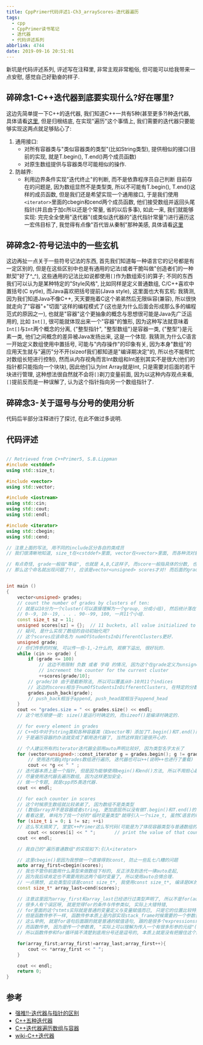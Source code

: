 ```yaml
---
title: CppPrimer代码评述1-Ch3_arrayScores-迭代器遍历
tags:
  - cpp
  - CppPrimer读书笔记
  - 迭代器
  - 代码评述系列
abbrlink: 4744
date: 2019-09-16 20:51:01
---
```

新坑是代码评述系列, 评述写在注释里, 非常主观非常粗俗, 但可能可以给我带来一点安慰, 感觉自己好勤奋的样子.

## 碎碎念1-C++迭代器到底要实现什么?好在哪里?
这边先简单提一下C++的迭代器, 我们知道C++一共有5种(甚至更多?)种迭代器, 具体请看[这里](https://blog.csdn.net/sim_szm/article/details/8980879), 但是归根结底, 在实现"遍历"这个事情上, 我们需要的迭代器只要能够实现这两点就足够贴心了:
1. 通用接口: 
    - 对所有容器类与"类似容器类的类型"(比如String类型), 提供相似的接口(目前的实现, 就是T.begin(), T.end()两个成员函数)
    - 对原生数组提供与容器类尽可能相似的操作.
2. 防越界: 
    - 利用边界条件实现"迭代终止"的判断, 而不是依靠程序员自己判断
目前存在的问题是, 因为数组显然不是类型类, 所以不可能有T.begin(), T.end()这样的成员函数, 但是我们还是希望实现一个通用接口, 于是我们使用`<iterator>`里面的cbegin和cend两个成员函数, 他们接受数组并返回头尾指针(并且由于加c所以还是个常量, 省的以后多事), 如此一来, 我们就能够实现: 完完全全使用"迭代器"(或类似迭代器的"迭代指针常量")进行遍历这一宏伟目标了, 我觉得有点像"百代皆从秦制"那种美感, 具体请看[这里](https://blog.csdn.net/qq_37653144/article/details/78552479)

## 碎碎念2-符号记法中的一些玄机
这边再扯一点关于一些符号记法的东西, 首先我们知道每一种语言它的记号都是有一定区别的, 但是在这些区别中也是有通用的记法(或者干脆叫做"创造者们的一种默契"好了^_^), 这些通用的记法比如说都使用`[]`作为数组索引的算子; 不同的东西我们可以认为是某种特定的"Style风格", 比如同样是定义普通数组, C/C++喜欢中置括号(C sytle), 而Java喜欢把括号提前(Java style), 这里面也大有玄机: 
我猜测, 因为我们知道Java不像C++, 天天要拖着C这个弟弟然后无限纵容(兼容), 所以很快就走向了"容器"+"切面"这样的编程模式了(这也是为什么后面会形成那么多的编程范式的原因之一), 也就是"容器"这个更抽象的概念与思想很可能是Java先广泛运用的, 比如 `Int[]`, 很可能就体现出来一个"容器"的雏形, 因为这种写法就意味着`Int[]`与`Int`两个概念的分离, {"整型指针", "整型数组"}是容器一类, {"整型"}是元素一类, 他们之间概念的差异被Java发扬出来, 这是一个体现.
我猜测,为什么C语言一开始定义数组使用中置括号, 可能与"内存操作"的印象有关, 因为本身"数组"的应用天生就与"遍历"分不开(sizeof我们都知道是"编译期决定"的, 所以也不能帮忙对数组长短进行控制), 然而从内存视角而言Int数组和Int差别其实不是很大(他们的指针都只能指向一个块块), 因此他们认为Int Array就是Int, 只是需要对后面的若干块进行管理, 这种想法很自然就不会将`[]`剃刀变量前面, 因为以这种内存观点来看, `[]`提前反而是一种误解了, 认为这个指针指向另一个数组指针了.

## 碎碎念3-关于逗号与分号的使用分析
代码后半部分注释进行了探讨, 在此不做过多说明.

## 代码评述
```cpp

// Retrieved from C++Primer5, S.B.Lippman
#include <cstddef>
using std::size_t;

#include <vector>
using std::vector;

#include <iostream>
using std::cin;
using std::cout;
using std::endl;

#include <iterator>
using std::cbegin;
using std::cend;

// 注意上面的写法, 用不同的include区分各自的类成员
// 我们很清晰地知道, size_t在<cstddef>里面, vector在<vector>里面, 而各种流对象cin, cout,和流操作子endl在<iostream>里面.

// 有点奇怪, grade一般指"等级", 也就是 A,B,C这样子, 而score一般指具体的分数, 也就是97,87,77这样子
// 那么这个命名就出现问题了!!, 应该是vector<unsigned> scores才对! 而后面的grades应该才是进行++的对象!!


int main ()
{
	vector<unsigned> grades;
	// count the number of grades by clusters of ten:
	// 就是以10分为一个cluster(可以直接理解为一个group, 分成小组), 然后统计落在各个区间(小组)的人数
	// 0--9, 10--19, . . . 90--99, 100, 一共11个小组.
	const size_t sz = 11;
	unsigned scores[sz] = {};  // 11 buckets, all value initialized to 0,
	// 疑问, 是什么实现了数组的自动初始化呢?
	// 这个scores应该命名为 numOfStudentsInDifferentClusters更好.
	unsigned grade;
	// 你们传参的时候, 可以传一些-1,-2什么的, 观察下溢出, 很好玩的.
	while (cin >> grade) {
		if (grade <= 100)
			// 这边不用限制 负数 或者 字母 的情况, 因为这个在grade定义为unsigned的时候已经处理好了
			// increment the counter for the current cluster
			++scores[grade/10];
		// grade/10 由于是截断除法, 所以可以覆盖从0-10共11个indices
		// 这边的scores相当于numOfStudentsInDifferentClusters, 在特定的分数段增加一个人的计数(++)
		grades.push_back(grade);
		// push_back相当于append, push_head就相当于append_head
	}
	cout << "grades.size = " << grades.size() << endl;
	// 这个地方顺便一提: size()是运行时确定的, 而sizeof()是编译时确定的.

	// for every element in grades
	// C++05中对于string类和各种容器类（如vector等）添加了T.begin()和T.end()两个成员函数,
	// 于是遍历容器的办法就变成了都用迭代器了, 当然这样我们是很开心的.

	// 个人建议所有的iterator迭代器全部用auto声明比较好, 因为类型名字太长了
	for (vector<unsigned>::const_iterator g = grades.begin(); g != grades.end(); ++g)
		// 使用迭代器g对grades数组进行遍历, 迭代器也可以++(说明++也进行了重载)
		cout << *g << " " ;
	// 迭代器本质上是一个指针, 但是因为能够使用begin()和end()方法, 所以不用担心越界, 因此更加安全
	// 尽量使用迭代器去遍历数组, 因为这样更加安全.
	// 做一个专题, 就是cpp的5类迭代器.
	cout << endl;

	// for each counter in scores
	// 这个时候原生数组就比较弟弟了, 因为数组不是类类型
	// (数组array并不是容器或者string, 更加底层所以没有做T.begin()和T.end()的实现, 与C兼容也是其中一部分考虑)
	// 看看这里, 单纯为了找一个好的"临时变量类型"就得引入一个size_t, 虽然C语言的确一般都是这么做的, 但是C++这么做就显得非常awkwar了
	for (size_t i = 0; i != sz; ++i)
 	// 这么写太搞笑了, 堂堂C++Primer这么写代码(可能是为了体现容器类型与普通数组的区别, 但其实可以换种方式实现)
		cout << scores[i] << " ";       // print the value of that counter
	cout << endl;

	// 我自己的"遍历普通数组"的实现如下:引入<iterator>

	// 这里cbegin()是因为我想做一个直接得到const, 防止一些乱七八糟的问题
	auto array_first=cbegin(scores);
	// 我也不管你前面用什么类型来做数组下标的, 反正涉及到迭代一律auto走起,
    // 因为我后续肯定也不需要用到这两个临时变量了, 所以使用auto合情合理.
    // 一点猜想, 此处类型应该是const size_t*, 我使用const size_t*, 编译是OK的
    const size_t* array_last=cend(scores);

	// 注意这里因为array_first和array_last已经进行过类型声明了, 所以不是for(auto ..)
	// 很多人有个误区呀, 就是觉得for的条件与传参类似, 实际上大错特错,
	// for里面的这个stmts实际就是普通的变量定义与变量赋值而已, 只是它的位置比较特殊, 他放在for的stmt里面
	// 但是函数传参不一样, 函数传参本质上是内部实现stack_frame时候需要的一个参数表
	// 这么举例, 就是for语句后面跟的就是普通的赋值语句, 跟的是很多个expressions组成的stmts, 所以它是使用分号隔开的
	// 而函数传参, 因为是传一个参数表, "实际上可以理解为传入一个有很多形参的元组"(学过Haskell的人就知道), 而元组是使用逗号隔开的
	// 所以函数传参和for循环搞不清楚到底用分号还是逗号的, 本质上就是没有把握住这个历史脉络, 还是想得太少了

	for(array_first;array_first!=array_last;array_first++){
		cout << *array_first << " ";
	}

	cout << endl;
    return 0;
}
```
## 参考
- [强推!!-迭代器与指针的区别](https://www.zhihu.com/question/54047747/answer/137755282)
- [C++五种迭代器](https://blog.csdn.net/sim_szm/article/details/8980879)
- [C++迭代器遍历数组与容器](https://blog.csdn.net/qq_37653144/article/details/78552479)
- [wiki-C++迭代器](https://zh.wikibooks.org/zh-hans/C%2B%2B/STL/Iterator#5个作为iterator_tag的空类)

